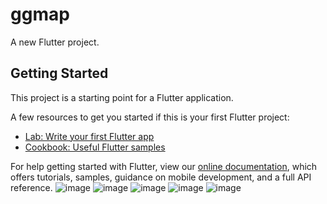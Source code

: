 # ggmap

A new Flutter project.

## Getting Started

This project is a starting point for a Flutter application.

A few resources to get you started if this is your first Flutter project:

- [Lab: Write your first Flutter app](https://flutter.dev/docs/get-started/codelab)
- [Cookbook: Useful Flutter samples](https://flutter.dev/docs/cookbook)

For help getting started with Flutter, view our
[online documentation](https://flutter.dev/docs), which offers tutorials,
samples, guidance on mobile development, and a full API reference.
![image](https://user-images.githubusercontent.com/69765434/135723574-6322da25-e1f9-4ce8-b208-47531b265a87.png)
![image](https://user-images.githubusercontent.com/69765434/135723587-919c8f92-6265-4f76-a770-a025acddcaf3.png)
![image](https://user-images.githubusercontent.com/69765434/135723596-8cfadd94-aef1-42bf-9b95-ea6e9aa422cf.png)
![image](https://user-images.githubusercontent.com/69765434/135723612-1cc271c2-bcb4-47d7-b98a-1dd145077c1e.png)
![image](https://user-images.githubusercontent.com/69765434/135723630-7d694116-8d60-4dde-93b1-088225a0fcf0.png)
